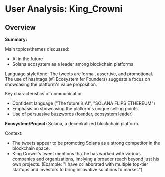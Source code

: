 # User Analysis: King_Crowni

## Overview

**Summary:**

Main topics/themes discussed:

* AI in the future
* Solana ecosystem as a leader among blockchain platforms

Language style/tone:
The tweets are formal, assertive, and promotional. The use of hashtags (#1 Ecosystem for Founders) suggests a focus on showcasing the platform's value proposition.

Key characteristics of communication:

* Confident language ("The future is AI", "SOLANA FLIPS ETHEREUM")
* Emphasis on showcasing the platform's unique selling points
* Use of persuasive buzzwords (founder, ecosystem leader)

**Ecosystem/Project:**
Solana, a decentralized blockchain platform.

Context:

* The tweets appear to be promoting Solana as a strong competitor in the blockchain space.
* King Crowni's tweet mentions that he has worked with various companies and organizations, implying a broader reach beyond just his own projects. (Example: "I have collaborated with multiple top-tier startups and investors to bring innovative solutions to market.")